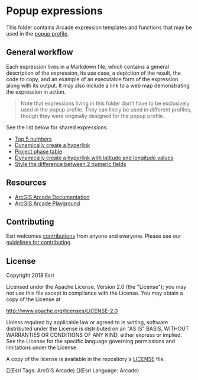 # Popup expressions

This folder contains Arcade expression templates and functions that may be used in the [popup profile](https://developers.arcgis.com/arcade/guide/profiles/#popups).

## General workflow

Each expression lives in a Markdown file, which contains a general description of the expression, its use case, a depiction of the result, the code to copy, and an example of an executable form of the expression along with its output. It may also include a link to a web map demonstrating the expression in action.

> Note that expressions living in this folder don't have to be exclusively used in the popup profile. They can likely be used in different profiles, though they were originally designed for the popup profile.

See the list below for shared expressions.

* [Top 5 numbers](./top-five-list.md)
* [Dynamically create a hyperlink](./url-basic.md)
* [Project phase table](./project-phase.md)
* [Dynamically create a hyperlink with latitude and longitude values](./url-withlocation.md)
* [Style the difference between 2 numeric fields](./numeric-difference.md)

## Resources

* [ArcGIS Arcade Documentation](https://developers.arcgis.com/arcade/)
* [ArcGIS Arcade Playground](https://developers.arcgis.com/arcade/playground/)

## Contributing

Esri welcomes [contributions](CONTRIBUTING.md) from anyone and everyone. Please see our [guidelines for contributing](https://github.com/esri/contributing).

## License
Copyright 2018 Esri

Licensed under the Apache License, Version 2.0 (the "License");
you may not use this file except in compliance with the License.
You may obtain a copy of the License at

   http://www.apache.org/licenses/LICENSE-2.0

Unless required by applicable law or agreed to in writing, software
distributed under the License is distributed on an "AS IS" BASIS,
WITHOUT WARRANTIES OR CONDITIONS OF ANY KIND, either express or implied.
See the License for the specific language governing permissions and
limitations under the License.

A copy of the license is available in the repository's [LICENSE](LICENSE) file.

[](Esri Tags: ArcGIS Arcade)
[](Esri Language: Arcade)